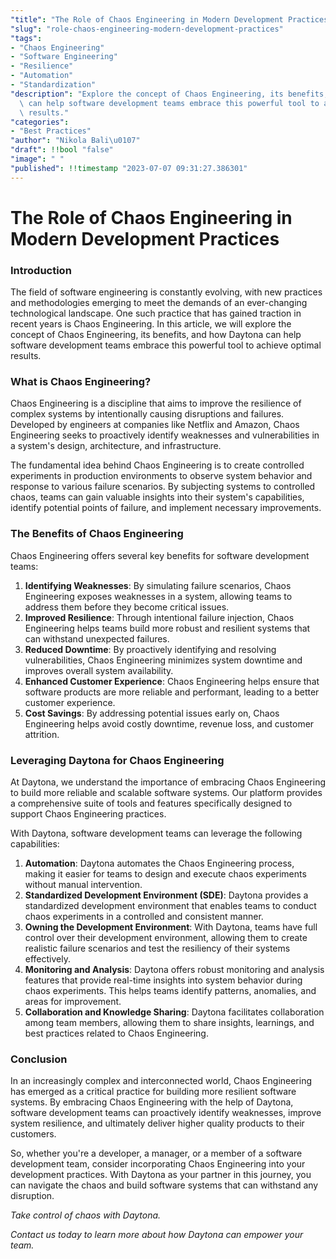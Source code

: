 ```yaml
---
"title": "The Role of Chaos Engineering in Modern Development Practices"
"slug": "role-chaos-engineering-modern-development-practices"
"tags":
- "Chaos Engineering"
- "Software Engineering"
- "Resilience"
- "Automation"
- "Standardization"
"description": "Explore the concept of Chaos Engineering, its benefits, and how Daytona\
  \ can help software development teams embrace this powerful tool to achieve optimal\
  \ results."
"categories":
- "Best Practices"
"author": "Nikola Bali\u0107"
"draft": !!bool "false"
"image": " "
"published": !!timestamp "2023-07-07 09:31:27.386301"
---
```

# The Role of Chaos Engineering in Modern Development Practices

### Introduction

The field of software engineering is constantly evolving, with new practices and methodologies emerging to meet the demands of an ever-changing technological landscape. One such practice that has gained traction in recent years is Chaos Engineering. In this article, we will explore the concept of Chaos Engineering, its benefits, and how Daytona can help software development teams embrace this powerful tool to achieve optimal results.

### What is Chaos Engineering?

Chaos Engineering is a discipline that aims to improve the resilience of complex systems by intentionally causing disruptions and failures. Developed by engineers at companies like Netflix and Amazon, Chaos Engineering seeks to proactively identify weaknesses and vulnerabilities in a system's design, architecture, and infrastructure.

The fundamental idea behind Chaos Engineering is to create controlled experiments in production environments to observe system behavior and response to various failure scenarios. By subjecting systems to controlled chaos, teams can gain valuable insights into their system's capabilities, identify potential points of failure, and implement necessary improvements.

### The Benefits of Chaos Engineering

Chaos Engineering offers several key benefits for software development teams:

1. **Identifying Weaknesses**: By simulating failure scenarios, Chaos Engineering exposes weaknesses in a system, allowing teams to address them before they become critical issues.
2. **Improved Resilience**: Through intentional failure injection, Chaos Engineering helps teams build more robust and resilient systems that can withstand unexpected failures.
3. **Reduced Downtime**: By proactively identifying and resolving vulnerabilities, Chaos Engineering minimizes system downtime and improves overall system availability.
4. **Enhanced Customer Experience**: Chaos Engineering helps ensure that software products are more reliable and performant, leading to a better customer experience.
5. **Cost Savings**: By addressing potential issues early on, Chaos Engineering helps avoid costly downtime, revenue loss, and customer attrition.

### Leveraging Daytona for Chaos Engineering

At Daytona, we understand the importance of embracing Chaos Engineering to build more reliable and scalable software systems. Our platform provides a comprehensive suite of tools and features specifically designed to support Chaos Engineering practices.

With Daytona, software development teams can leverage the following capabilities:

1. **Automation**: Daytona automates the Chaos Engineering process, making it easier for teams to design and execute chaos experiments without manual intervention.
2. **Standardized Development Environment (SDE)**: Daytona provides a standardized development environment that enables teams to conduct chaos experiments in a controlled and consistent manner.
3. **Owning the Development Environment**: With Daytona, teams have full control over their development environment, allowing them to create realistic failure scenarios and test the resiliency of their systems effectively.
4. **Monitoring and Analysis**: Daytona offers robust monitoring and analysis features that provide real-time insights into system behavior during chaos experiments. This helps teams identify patterns, anomalies, and areas for improvement.
5. **Collaboration and Knowledge Sharing**: Daytona facilitates collaboration among team members, allowing them to share insights, learnings, and best practices related to Chaos Engineering.

### Conclusion

In an increasingly complex and interconnected world, Chaos Engineering has emerged as a critical practice for building more resilient software systems. By embracing Chaos Engineering with the help of Daytona, software development teams can proactively identify weaknesses, improve system resilience, and ultimately deliver higher quality products to their customers.

So, whether you're a developer, a manager, or a member of a software development team, consider incorporating Chaos Engineering into your development practices. With Daytona as your partner in this journey, you can navigate the chaos and build software systems that can withstand any disruption.

*Take control of chaos with Daytona.*

*Contact us today to learn more about how Daytona can empower your team.*